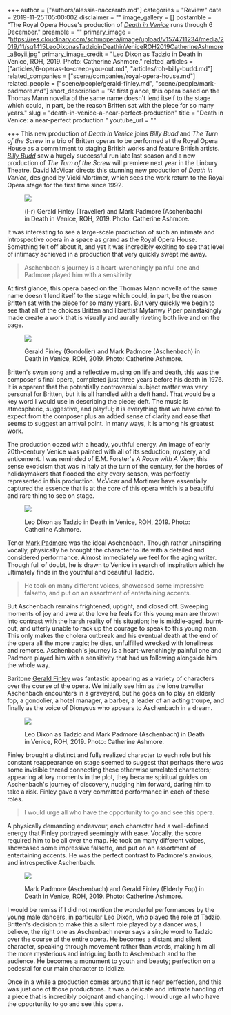 +++
author = ["authors/alessia-naccarato.md"]
categories = "Review"
date = 2019-11-25T05:00:00Z
disclaimer = ""
image_gallery = []
postamble = "The Royal Opera House's production of [_Death in Venice_](https://www.roh.org.uk/tickets-and-events/death-in-venice-by-david-mcvicar-details) runs through 6 December."
preamble = ""
primary_image = "https://res.cloudinary.com/schmopera/image/upload/v1574711234/media/2019/11/sq1415LeoDixonasTadzioinDeathinVeniceROH2019CatherineAshmore_a8oyii.jpg"
primary_image_credit = "Leo Dixon as Tadzio in Death in Venice, ROH, 2019. Photo: Catherine Ashmore."
related_articles = ["articles/6-operas-to-creep-you-out.md", "articles/roh-billy-budd.md"]
related_companies = ["scene/companies/royal-opera-house.md"]
related_people = ["scene/people/gerald-finley.md", "scene/people/mark-padmore.md"]
short_description = "At first glance, this opera based on the Thomas Mann novella of the same name doesn't lend itself to the stage which could, in part, be the reason Britten sat with the piece for so many years."
slug = "death-in-venice-a-near-perfect-production"
title = "Death in Venice: a near-perfect production "
youtube_url = ""

+++
This new production of _Death in Venice_ joins _Billy Budd_ and _The Turn of the Screw_ in a trio of Britten operas to be performed at the Royal Opera House as a commitment to staging British works and feature British artists. [_Billy Budd_](/transcendent-ambitious-billy-budd-at-roh/) saw a hugely successful run late last season and a new production of _The Turn of the Screw_ will premiere next year in the Linbury Theatre. David McVicar directs this stunning new production of _Death in Venice,_ designed by Vicki Mortimer, which sees the work return to the Royal Opera stage for the first time since 1992.

<figure data-type="image">

![](https://res.cloudinary.com/schmopera/image/upload/v1574711278/media/2019/11/1584GeraldFinleyTravellerMarkPadmoreAschenbach_inDeathinVeniceROH2019CatherineAshmore_cc1qln.jpg)

<figcaption>(l-r) Gerald Finley (Traveller) and Mark Padmore (Aschenbach) in Death in Venice, ROH, 2019. Photo: Catherine Ashmore.</figcaption>  
</figure>

It was interesting to see a large-scale production of such an intimate and introspective opera in a space as grand as the Royal Opera House. Something felt off about it, and yet it was incredibly exciting to see that level of intimacy achieved in a production that very quickly swept me away.

> Aschenbach's journey is a heart-wrenchingly painful one and Padmore played him with a sensitivity

At first glance, this opera based on the Thomas Mann novella of the same name doesn't lend itself to the stage which could, in part, be the reason Britten sat with the piece for so many years. But very quickly we begin to see that all of the choices Britten and librettist Myfanwy Piper painstakingly made create a work that is visually and aurally riveting both live and on the page.

<figure data-type="image">

![](https://res.cloudinary.com/schmopera/image/upload/v1574711293/media/2019/11/1601GeraldFinleyastheGondolierandMarkPadmoreasAschenbachinDeathinVeniceROH2019CatherineAshmore_lfohim.jpg)

<figcaption>Gerald Finley (Gondolier) and Mark Padmore (Aschenbach) in Death in Venice, ROH, 2019. Photo: Catherine Ashmore.</figcaption>  
</figure>

Britten's swan song and a reflective musing on life and death, this was the composer's final opera, completed just three years before his death in 1976. It is apparent that the potentially controversial subject matter was very personal for Britten, but it is all handled with a deft hand. That would be a key word I would use in describing the piece; deft. The music is atmospheric, suggestive, and playful; it is everything that we have come to expect from the composer plus an added sense of clarity and ease that seems to suggest an arrival point. In many ways, it is among his greatest work.

The production oozed with a heady, youthful energy. An image of early 20th-century Venice was painted with all of its seduction, mystery, and enticement. I was reminded of E.M. Forster's _A Room with A View_; this sense exoticism that was in Italy at the turn of the century, for the hordes of holidaymakers that flooded the city every season, was perfectly represented in this production. McVicar and Mortimer have essentially captured the essence that is at the core of this opera which is a beautiful and rare thing to see on stage.

<figure data-type="image">

![](https://res.cloudinary.com/schmopera/image/upload/v1574711343/media/2019/11/16741584LeoDixonTadzioinDeathinVeniceROH2019CatherineAshmore_opbxzq.jpg)

<figcaption>Leo Dixon as Tadzio in Death in Venice, ROH, 2019. Photo: Catherine Ashmore.</figcaption>  
</figure>

Tenor [Mark Padmore](/scene/people/mark-padmore/) was the ideal Aschenbach. Though rather uninspiring vocally, physically he brought the character to life with a detailed and considered performance. Almost immediately we feel for the aging writer. Though full of doubt, he is drawn to Venice in search of inspiration which he ultimately finds in the youthful and beautiful Tadzio.

> He took on many different voices, showcased some impressive falsetto, and put on an assortment of entertaining accents.

But Aschenbach remains frightened, uptight, and closed off. Sweeping moments of joy and awe at the love he feels for this young man are thrown into contrast with the harsh reality of his situation; he is middle-aged, burnt-out, and utterly unable to rack up the courage to speak to this young man. This only makes the cholera outbreak and his eventual death at the end of the opera all the more tragic; he dies, unfulfilled wrecked with loneliness and remorse. Aschenbach's journey is a heart-wrenchingly painful one and Padmore played him with a sensitivity that had us following alongside him the whole way.

Baritone [Gerald Finley](/talking-with-singers-gerald-finley/) was fantastic appearing as a variety of characters over the course of the opera. We initially see him as the lone traveller Aschenbach encounters in a graveyard, but he goes on to play an elderly fop, a gondolier, a hotel manager, a barber, a leader of an acting troupe, and finally as the voice of Dionysus who appears to Aschenbach in a dream.

<figure data-type="image">

![](https://res.cloudinary.com/schmopera/image/upload/v1574711369/media/2019/11/1877LeoDixonTadzioMarkPadmoreAschenbachinDeathinVeniceROH2019CatherineAshmore_mlr0ii.jpg)

<figcaption>Leo Dixon as Tadzio and Mark Padmore (Aschenbach) in Death in Venice, ROH, 2019. Photo: Catherine Ashmore.</figcaption>  
</figure>

Finley brought a distinct and fully realized character to each role but his constant reappearance on stage seemed to suggest that perhaps there was some invisible thread connecting these otherwise unrelated characters; appearing at key moments in the plot, they became spiritual guides on Aschenbach's journey of discovery, nudging him forward, daring him to take a risk. Finley gave a very committed performance in each of these roles.

> I would urge all who have the opportunity to go and see this opera.

A physically demanding endeavour, each character had a well-defined energy that Finley portrayed seemingly with ease. Vocally, the score required him to be all over the map. He took on many different voices, showcased some impressive falsetto, and put on an assortment of entertaining accents. He was the perfect contrast to Padmore's anxious, and introspective Aschenbach.

<figure data-type="image">

![](https://res.cloudinary.com/schmopera/image/upload/v1574711394/media/2019/11/2191MarkPadmoreasAschenbachandGeraldFinleyastheElderlyFopinDeathinVeniceROH2019CatherineAshmore_hgyuym.jpg)

<figcaption>Mark Padmore (Aschenbach) and Gerald Finley (Elderly Fop) in Death in Venice, ROH, 2019. Photo: Catherine Ashmore.</figcaption>  
</figure>

I would be remiss if I did not mention the wonderful performances by the young male dancers, in particular Leo Dixon, who played the role of Tadzio. Britten's decision to make this a silent role played by a dancer was, I believe, the right one as Aschenbach never says a single word to Tadzio over the course of the entire opera. He becomes a distant and silent character, speaking through movement rather than words, making him all the more mysterious and intriguing both to Aschenbach and to the audience. He becomes a monument to youth and beauty; perfection on a pedestal for our main character to idolize.

Once in a while a production comes around that is near perfection, and this was just one of those productions. It was a delicate and intimate handling of a piece that is incredibly poignant and changing. I would urge all who have the opportunity to go and see this opera.
